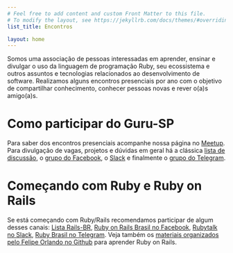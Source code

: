 ```yaml
---
# Feel free to add content and custom Front Matter to this file.
# To modify the layout, see https://jekyllrb.com/docs/themes/#overriding-theme-defaults
list_title: Encontros

layout: home
---
```


Somos uma associação de pessoas interessadas em aprender, ensinar e divulgar o uso da linguagem de programação Ruby, seu ecossistema e outros assuntos e tecnologias relacionados ao desenvolvimento de software. Realizamos alguns encontros presenciais por ano com o objetivo de compartilhar conhecimento, conhecer pessoas novas e rever o(a)s amigo(a)s.

# Como participar do Guru-SP

Para saber dos encontros presenciais acompanhe nossa página no [Meetup].
Para divulgação de vagas, projetos e dúvidas em geral há a clássica [lista de discussão], o [grupo do Facebook], o [Slack] e finalmente o [grupo do Telegram].

# Começando com Ruby e Ruby on Rails

Se está começando com Ruby/Rails recomendamos participar de algum desses canais: [Lista Rails-BR], [Ruby on Rails Brasil no Facebook], [Rubytalk no Slack], [Ruby Brasil no Telegram]. Veja também os [materiais organizados pelo Felipe Orlando no Github] para aprender Ruby on Rails.


[Slack]: https://guru-sp.slack.com
[grupo do Facebook]: https://www.facebook.com/groups/gurusp
[lista de discussão]: https://groups.google.com/forum/#!forum/ruby-sp
[Meetup]: https://www.meetup.com/pt-BR/Guru-SP-Grupo-de-Usuarios-Ruby-de-Sao-Paulo/
[grupo do Telegram]: https://t.me/gurusp

[Lista Rails-BR]: https://groups.google.com/forum/#!forum/rails-br
[Ruby on Rails Brasil no Facebook]: https://www.facebook.com/groups/rubyonrailsbrasil/
[Ruby Brasil no Telegram]: https://t.me/rubybrasil
[Rubytalk no Slack]: https://rubytalk.slack.com
[materiais organizados pelo Felipe Orlando no Github]: https://github.com/felipeorlando/aprenda-rubyonrails

